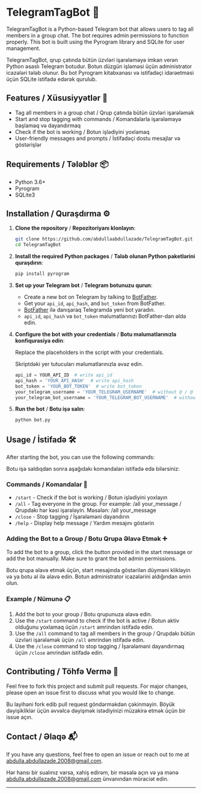 # TelegramTagBot 🤖

TelegramTagBot is a Python-based Telegram bot that allows users to tag all members in a group chat. The bot requires admin permissions to function properly. This bot is built using the Pyrogram library and SQLite for user management.

TelegramTagBot, qrup çatında bütün üzvləri işarələməyə imkan verən Python əsaslı Telegram botudur. Botun düzgün işləməsi üçün administrator icazələri tələb olunur. Bu bot Pyrogram kitabxanası və istifadəçi idarəetməsi üçün SQLite istifadə edərək qurulub.

## Features / Xüsusiyyətlər 🌟

- Tag all members in a group chat / Qrup çatında bütün üzvləri işarələmək
- Start and stop tagging with commands / Komandalarla işarələməyə başlamaq və dayandırmaq
- Check if the bot is working / Botun işlədiyini yoxlamaq
- User-friendly messages and prompts / İstifadəçi dostu mesajlar və göstərişlər

## Requirements / Tələblər 📦

- Python 3.6+
- Pyrogram
- SQLite3

## Installation / Quraşdırma ⚙️

1. **Clone the repository** / **Repozitoriyanı klonlayın**:

    ```sh
    git clone https://github.com/abdullaabdullazade/TelegramTagBot.git
    cd TelegramTagBot
    ```

2. **Install the required Python packages** / **Tələb olunan Python paketlərini quraşdırın**:

    ```sh
    pip install pyrogram
    ```

3. **Set up your Telegram bot** / **Telegram botunuzu qurun**:

    - Create a new bot on Telegram by talking to [BotFather](https://t.me/BotFather).
    - Get your `api_id`, `api_hash`, and `bot_token` from BotFather.
    - [BotFather](https://t.me/BotFather) ilə danışaraq Telegramda yeni bot yaradın.
    - `api_id`, `api_hash` və `bot_token` məlumatlarınızı BotFather-dan əldə edin.

4. **Configure the bot with your credentials** / **Botu məlumatlarınızla konfiqurasiya edin**:

    Replace the placeholders in the script with your credentials.

    Skriptdəki yer tutucuları məlumatlarınızla əvəz edin.

    ```python
    api_id = YOUR_API_ID  # write api_id
    api_hash = 'YOUR_API_HASH'  # write api_hash
    bot_token = 'YOUR_BOT_TOKEN'  # write bot_token
    your_telegram_username = 'YOUR_TELEGRAM_USERNAME'  # without @ / @ işarəsi olmadan
    your_telegram_bot_username = 'YOUR_TELEGRAM_BOT_USERNAME'  # without @ / @ işarəsi olmadan
    ```

5. **Run the bot** / **Botu işə salın**:

    ```sh
    python bot.py
    ```

## Usage / İstifadə 🛠️

After starting the bot, you can use the following commands:

Botu işə saldıqdan sonra aşağıdakı komandaları istifadə edə bilərsiniz:

### Commands / Komandalar 📝

- `/start` - Check if the bot is working / Botun işlədiyini yoxlayın
- `/all` - Tag everyone in the group. For example: /all your_message / Qrupdakı hər kəsi işarələyin. Məsələn: /all your_message
- `/close` - Stop tagging / İşarələməni dayandırın
- `/help` - Display help message / Yardım mesajını göstərin

### Adding the Bot to a Group / Botu Qrupa Əlavə Etmək ➕

To add the bot to a group, click the button provided in the start message or add the bot manually. Make sure to grant the bot admin permissions.

Botu qrupa əlavə etmək üçün, start mesajında göstərilən düyməni klikləyin və ya botu əl ilə əlavə edin. Botun administrator icazələrini aldığından əmin olun.

### Example / Nümunə 📋

1. Add the bot to your group / Botu qrupunuza əlavə edin.
2. Use the `/start` command to check if the bot is active / Botun aktiv olduğunu yoxlamaq üçün `/start` əmrindən istifadə edin.
3. Use the `/all` command to tag all members in the group / Qrupdakı bütün üzvləri işarələmək üçün `/all` əmrindən istifadə edin.
4. Use the `/close` command to stop tagging / İşarələməni dayandırmaq üçün `/close` əmrindən istifadə edin.

## Contributing / Töhfə Vermə 🤝

Feel free to fork this project and submit pull requests. For major changes, please open an issue first to discuss what you would like to change.

Bu layihəni fork edib pull request göndərməkdən çəkinməyin. Böyük dəyişikliklər üçün əvvəlcə dəyişmək istədiyinizi müzakirə etmək üçün bir issue açın.


## Contact / Əlaqə 📬

If you have any questions, feel free to open an issue or reach out to me at [abdulla.abdullazade.2008@gmail.com](mailto:abdulla.abdullazade.2008@gmail.com).

Hər hansı bir sualınız varsa, xahiş edirəm, bir məsələ açın və ya mənə [abdulla.abdullazade.2008@gmail.com](mailto:abdulla.abdullazade.2008@gmail.com) ünvanından müraciət edin.

---